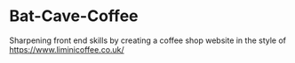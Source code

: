 # Bat-Cave-Coffee
Sharpening front end skills by creating a coffee shop website in the style of https://www.liminicoffee.co.uk/
